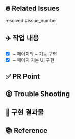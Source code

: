 ## 🔥 Related Issues

resolved #issue_number

## ✈️ 작업 내용

<!-- 과제에서 작성했던 것 처럼, 자신이 구현한 기능 리스트업 -->

- [x] ~ 페이지의 ~ 기능 구현
- [x] ~ 페이지 기본 UI 구현

## ✅ PR Point

<!-- 어떤 이유로 왜 이렇게 구현했는지, 어떤 부분에 리뷰어가 집중해야 하는지 -->

## 😡 Trouble Shooting

<!-- 골치아픈 에러가 있었을 경우, 그 에러를 해결한 과정  -->

## 👀 구현 결과물

<!-- 구현 결과를 보여주는 스크린샷, 혹은 동영상 첨부 (필요한 경우만 작성하고 없으면 지우기) -->

## 📚 Reference

<!-- 구현에 참고한 링크 (필요한 경우만 작성하고 없으면 지우기) -->
